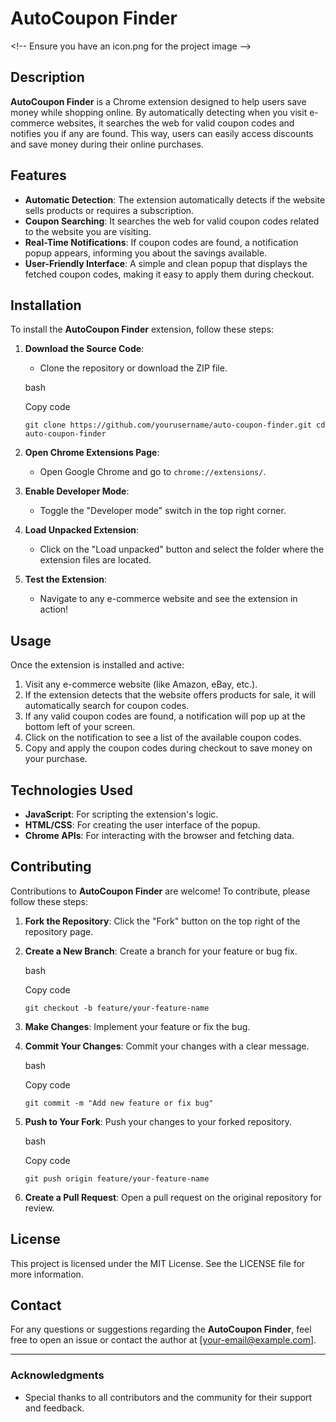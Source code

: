 AutoCoupon Finder
=================

&lt;!\-\- Ensure you have an icon.png for the project image --&gt;

Description
-----------

**AutoCoupon Finder** is a Chrome extension designed to help users save money while shopping online. By automatically detecting when you visit e-commerce websites, it searches the web for valid coupon codes and notifies you if any are found. This way, users can easily access discounts and save money during their online purchases.

Features
--------

* **Automatic Detection**: The extension automatically detects if the website sells products or requires a subscription.
* **Coupon Searching**: It searches the web for valid coupon codes related to the website you are visiting.
* **Real-Time Notifications**: If coupon codes are found, a notification popup appears, informing you about the savings available.
* **User-Friendly Interface**: A simple and clean popup that displays the fetched coupon codes, making it easy to apply them during checkout.

Installation
------------

To install the **AutoCoupon Finder** extension, follow these steps:

1.  **Download the Source Code**:
    
    * Clone the repository or download the ZIP file.
    
    bash
    
    Copy code
    
    `git clone https://github.com/yourusername/auto-coupon-finder.git cd auto-coupon-finder`
    
2.  **Open Chrome Extensions Page**:
    * Open Google Chrome and go to `chrome://extensions/`.
3.  **Enable Developer Mode**:
    * Toggle the "Developer mode" switch in the top right corner.
4.  **Load Unpacked Extension**:
    * Click on the "Load unpacked" button and select the folder where the extension files are located.
5.  **Test the Extension**:
    * Navigate to any e-commerce website and see the extension in action!

Usage
-----

Once the extension is installed and active:

1.  Visit any e-commerce website (like Amazon, eBay, etc.).
2.  If the extension detects that the website offers products for sale, it will automatically search for coupon codes.
3.  If any valid coupon codes are found, a notification will pop up at the bottom left of your screen.
4.  Click on the notification to see a list of the available coupon codes.
5.  Copy and apply the coupon codes during checkout to save money on your purchase.

Technologies Used
-----------------

* **JavaScript**: For scripting the extension's logic.
* **HTML/CSS**: For creating the user interface of the popup.
* **Chrome APIs**: For interacting with the browser and fetching data.

Contributing
------------

Contributions to **AutoCoupon Finder** are welcome! To contribute, please follow these steps:

1.  **Fork the Repository**: Click the "Fork" button on the top right of the repository page.
2.  **Create a New Branch**: Create a branch for your feature or bug fix.
    
    bash
    
    Copy code
    
    `git checkout -b feature/your-feature-name`
    
3.  **Make Changes**: Implement your feature or fix the bug.
4.  **Commit Your Changes**: Commit your changes with a clear message.
    
    bash
    
    Copy code
    
    `git commit -m "Add new feature or fix bug"`
    
5.  **Push to Your Fork**: Push your changes to your forked repository.
    
    bash
    
    Copy code
    
    `git push origin feature/your-feature-name`
    
6.  **Create a Pull Request**: Open a pull request on the original repository for review.

License
-------

This project is licensed under the MIT License. See the LICENSE file for more information.

Contact
-------

For any questions or suggestions regarding the **AutoCoupon Finder**, feel free to open an issue or contact the author at \[your-email@example.com\].

* * *

### **Acknowledgments**

* Special thanks to all contributors and the community for their support and feedback.
